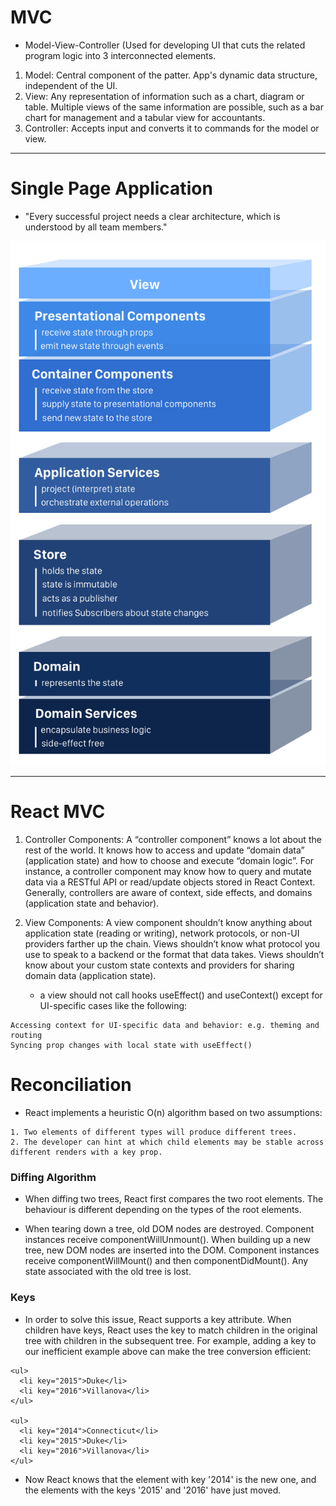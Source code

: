 # MVC

- Model-View-Controller (Used for developing UI that cuts the related program logic into 3 interconnected elements.

1. Model: Central component of the patter. App's dynamic data structure, independent of the UI.
1. View: Any representation of information such as a chart, diagram or table. Multiple views of the same information are possible, such as a bar chart for management and a tabular view for accountants.
1. Controller: Accepts input and converts it to commands for the model or view.

---

# Single Page Application

- "Every successful project needs a clear architecture, which is understood by all team members."

<img src="images/fourlayers.png">

---

# React MVC

1. Controller Components: A “controller component” knows a lot about the rest of the world. It knows how to access and update “domain data” (application state) and how to choose and execute “domain logic”. For instance, a controller component may know how to query and mutate data via a RESTful API or read/update objects stored in React Context. Generally, controllers are aware of context, side effects, and domains (application state and behavior).

1. View Components: A view component shouldn’t know anything about application state (reading or writing), network protocols, or non-UI providers farther up the chain. Views shouldn’t know what protocol you use to speak to a backend or the format that data takes. Views shouldn’t know about your custom state contexts and providers for sharing domain data (application state).  

    - a view should not call hooks useEffect() and useContext() except for UI-specific cases like the following:

```
Accessing context for UI-specific data and behavior: e.g. theming and routing
Syncing prop changes with local state with useEffect()
```

# Reconciliation

- React implements a heuristic O(n) algorithm based on two assumptions:

```
1. Two elements of different types will produce different trees.
2. The developer can hint at which child elements may be stable across different renders with a key prop.
```

### Diffing Algorithm

- When diffing two trees, React first compares the two root elements. The behaviour is different depending on the types of the root elements.

- When tearing down a tree, old DOM nodes are destroyed. Component instances receive componentWillUnmount(). When building up a new tree, new DOM nodes are inserted into the DOM. Component instances receive componentWillMount() and then componentDidMount(). Any state associated with the old tree is lost.

### Keys

- In order to solve this issue, React supports a key attribute. When children have keys, React uses the key to match children in the original tree with children in the subsequent tree. For example, adding a key to our inefficient example above can make the tree conversion efficient:

```JS
<ul>
  <li key="2015">Duke</li>
  <li key="2016">Villanova</li>
</ul>

<ul>
  <li key="2014">Connecticut</li>
  <li key="2015">Duke</li>
  <li key="2016">Villanova</li>
</ul>
```

- Now React knows that the element with key '2014' is the new one, and the elements with the keys '2015' and '2016' have just moved.